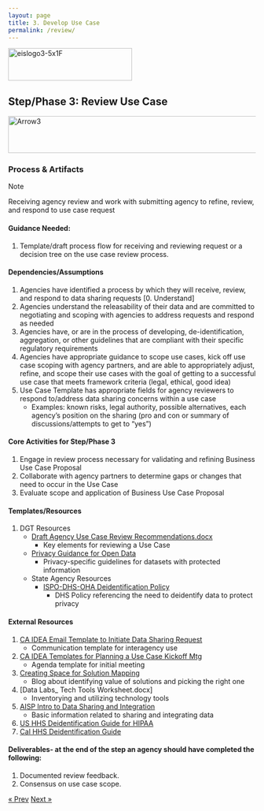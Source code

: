 ```yaml
---
layout: page
title: 3. Develop Use Case
permalink: /review/
---
```

<img width="252" height="66" alt="eislogo3-5x1F" src="https://github.com/user-attachments/assets/d6f65686-1ad7-4f8a-a61c-e03c94dda754" />

## Step/Phase 3: Review Use Case
<img width="930" height="75" alt="Arrow3" src="https://github.com/user-attachments/assets/338def37-31ff-45cf-9cf5-8e6acb5e466c" />

### Process & Artifacts
> [!NOTE]
> Receiving agency review and work with submitting agency to refine, review, and respond to use case request

#### Guidance Needed:  
1. Template/draft process flow for receiving and reviewing request or a decision tree on the use case review process.
   
#### Dependencies/Assumptions
1. Agencies have identified a process by which they will receive, review, and respond to data sharing requests [0. Understand]
2. Agencies understand the releasability of their data and are committed to negotiating and scoping with agencies to address requests and respond as needed
3. Agencies have, or are in the process of developing, de-identification, aggregation, or other guidelines that are compliant with their specific regulatory requirements
4. Agencies have appropriate guidance to scope use cases, kick off use case scoping with agency partners, and are able to appropriately adjust, refine, and scope their use cases with the goal of getting to a successful use case that meets framework criteria (legal, ethical, good idea)
5. Use Case Template has appropriate fields for agency reviewers to respond to/address data sharing concerns within a use case
     - Examples: known risks, legal authority, possible alternatives, each agency’s position on the sharing (pro and con or summary of discussions/attempts to get to “yes”)

#### Core Activities for Step/Phase 3
1. Engage in review process necessary for validating and refining Business Use Case Proposal
2. Collaborate with agency partners to determine gaps or changes that need to occur in the Use Case
3. Evaluate scope and application of Business Use Case Proposal

#### Templates/Resources
1. DGT Resources
     - [Draft Agency Use Case Review Recommendations.docx](https://github.com/user-attachments/files/22033805/Draft.Agency.Use.Case.Review.Recommendations.docx)
        - Key elements for reviewing a Use Case
     - <a href="https://data.oregon.gov/Administrative/Open-Data-Guidance-Privacy-for-Open-Datasets/5zxz-jzpm/about_data">Privacy Guidance for Open Data</a>
        - Privacy-specific guidelines for datasets with protected information
    - State Agency Resources
        - <a href="https://sharedsystems.dhsoha.state.or.us/DHSForms/Served/me100-011.pdf">ISPO-DHS-OHA Deidentification Policy</a>
            - DHS Policy referencing the need to deidentify data to protect privacy
#### External Resources             
1.  <a href="https://docs.data.ca.gov/interagency-data-exchange-idea-guidebook/resources-and-references/templates#template-email-to-initiate-a-data-exchange-under-idea">CA IDEA Email Template to Initiate Data Sharing Request</a>
     - Communication template for interagency use
2. <a href="https://docs.data.ca.gov/interagency-data-exchange-idea-guidebook/resources-and-references/templates#template-planning-for-a-baucp-kickoff-meeting">CA IDEA Templates for Planning a Use Case Kickoff Mtg </a>
     - Agenda template for initial meeting
3. <a href="https://beeckcenter.georgetown.edu/foundation-of-a-successful-data-project-creating-space-for-solution-mapping">Creating Space for Solution Mapping </a>
     - Blog about identifying value of solutions and picking the right one
4. [Data Labs_ Tech Tools Worksheet.docx]
     - Inventorying and utilizing technology tools
5. <a href="https://aisp.upenn.edu/wp-content/uploads/2020/06/AISP-Intro-.pdf">AISP Intro to Data Sharing and Integration</a>
     - Basic information related to sharing and integrating data
6. <a href="https://www.hhs.gov/hipaa/for-professionals/special-topics/de-identification/index.html"> US HHS Deidentification Guide for HIPAA </a>
7. <a href="https://chhsdata.github.io/dataplaybook/documents/CHHS-DDG-V1.0-092316.pdf"> Cal HHS Deidentification Guide </a> 


#### Deliverables- at the end of the step an agency should have completed the following:
1. Documented review feedback.
2. Consensus on use case scope.

<!-- Pagination -->
<div class="pagination">
  <a class="pagination-item older" href="{{ site.baseurl }}/define">&laquo; Prev</a>
  <a class="pagination-item newer" href="{{ site.baseurl }}/approve">Next &raquo;</a>
</div>
